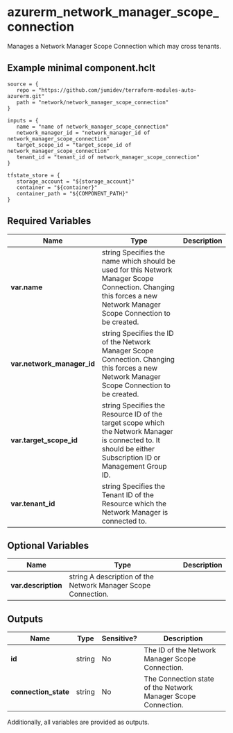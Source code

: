 # azurerm_network_manager_scope_connection

Manages a Network Manager Scope Connection which may cross tenants.

## Example minimal component.hclt

```hcl
source = {
   repo = "https://github.com/jumidev/terraform-modules-auto-azurerm.git" 
   path = "network/network_manager_scope_connection" 
}

inputs = {
   name = "name of network_manager_scope_connection" 
   network_manager_id = "network_manager_id of network_manager_scope_connection" 
   target_scope_id = "target_scope_id of network_manager_scope_connection" 
   tenant_id = "tenant_id of network_manager_scope_connection" 
}

tfstate_store = {
   storage_account = "${storage_account}" 
   container = "${container}" 
   container_path = "${COMPONENT_PATH}" 
}

```

## Required Variables

| Name | Type |  Description |
| ---- | --------- |  ----------- |
| **var.name** | string  Specifies the name which should be used for this Network Manager Scope Connection. Changing this forces a new Network Manager Scope Connection to be created. | 
| **var.network_manager_id** | string  Specifies the ID of the Network Manager Scope Connection. Changing this forces a new Network Manager Scope Connection to be created. | 
| **var.target_scope_id** | string  Specifies the Resource ID of the target scope which the Network Manager is connected to. It should be either Subscription ID or Management Group ID. | 
| **var.tenant_id** | string  Specifies the Tenant ID of the Resource which the Network Manager is connected to. | 

## Optional Variables

| Name | Type |  Description |
| ---- | --------- |  ----------- |
| **var.description** | string  A description of the Network Manager Scope Connection. | 



## Outputs

| Name | Type | Sensitive? | Description |
| ---- | ---- | --------- | --------- |
| **id** | string | No  | The ID of the Network Manager Scope Connection. | 
| **connection_state** | string | No  | The Connection state of the Network Manager Scope Connection. | 

Additionally, all variables are provided as outputs.

